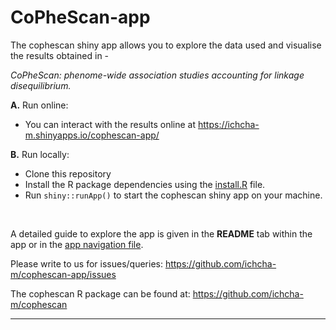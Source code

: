 # CoPheScan-app

The cophescan shiny app allows you to explore the data used and visualise the results obtained in - 

*CoPheScan: phenome-wide association studies accounting for linkage disequilibrium.*

**A.** Run online:

- You can interact with the results online at https://ichcha-m.shinyapps.io/cophescan-app/

**B.** Run locally:

- Clone this repository
- Install the R package dependencies using the [install.R](install.R) file.
- Run ```shiny::runApp()``` to start the cophescan shiny app on your machine.

</br>

A detailed guide to explore the app is given in the **README** tab within the app or in the [app navigation file](www/appNavigation.md).

Please write to us for issues/queries: <https://github.com/ichcha-m/cophescan-app/issues>

The cophescan R package can be found at: <https://github.com/ichcha-m/cophescan>

------------------------------------------------------------------------
